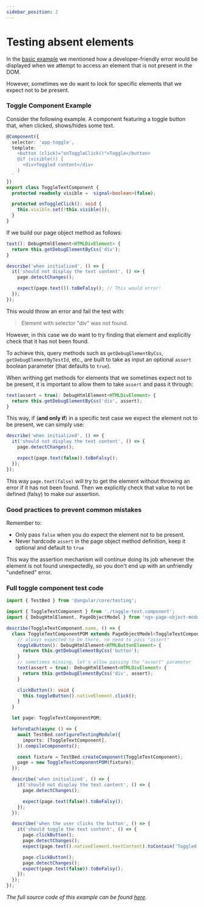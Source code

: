 ```yaml
---
sidebar_position: 2
---
```


# Testing absent elements

In the [basic example](./setup.md) we mentioned how a developer-friendly error would be displayed when we attempt to access an element that is not present in the DOM.

However, sometimes we do want to look for specific elements that we expect not to be present.

### Toggle Component Example

Consider the following example. 
A component featuring a toggle button that, when clicked, shows/hides some text. 

```typescript
@Component({
  selector: 'app-toggle',
  template: `
    <button (click)="onToggleClick()">Toggle</button>
    @if (visible()) {
      <div>Toggled content</div>
    }
  `
})
export class ToggleTextComponent {
  protected readonly visible =  signal<boolean>(false);

  protected onToggleClick(): void {
    this.visible.set(!this.visible());
  }
}
```

If we build our page object method as follows:

```typescript
text(): DebugHtmlElement<HTMLDivElement> {
  return this.getDebugElementByCss('div');
}
```

```typescript
describe('when initialized', () => {
  it('should not display the text content', () => {
    page.detectChanges();

    expect(page.text()).toBeFalsy(); // This would error!
  });
});
```

This would throw an error and fail the test with:

> Element with selector "div" was not found.

However, in this case we do want to try finding that element and explicitly check that it has not been found.

To achieve this, query methods such as `getDebugElementByCss`, `getDebugElementByTestId`, etc., are built to take as input an optional `assert` boolean parameter (that defaults to `true`).

When writhing get methods for elements that we sometimes expect not to be present, it is important to allow them to take `assert` and pass it through:

```typescript
text(assert = true): DebugHtmlElement<HTMLDivElement> {
  return this.getDebugElementByCss('div', assert);
}
```

This way, if (**and only if**) in a specific test case we expect the element not to be present, we can simply use:

```typescript
describe('when initialized', () => {
  it('should not display the text content', () => {
    page.detectChanges();

    expect(page.text(false)).toBeFalsy();
  });
});
```

This way `page.text(false)` will try to get the element without throwing an error if it has not been found.
Then we explicitly check that value to not be defined (falsy) to make our assertion.

### Good practices to prevent common mistakes

Remember to:

- Only pass `false` when you do expect the element not to be present.
- Never hardcode `assert` in the page object method definition, keep it optional and default to `true`

This way the assertion mechanism will continue doing its job whenever the element is not found unexpectedly, so you don't end up with an unfriendly "undefined" error.

### Full toggle component test code

```typescript
import { TestBed } from '@angular/core/testing';

import { ToggleTextComponent } from './toggle-text.component';
import { DebugHtmlElement, PageObjectModel } from 'ngx-page-object-model';

describe(ToggleTextComponent.name, () => {
  class ToggleTextComponentPOM extends PageObjectModel<ToggleTextComponent> {
    // always expected to be there, no need to pass "assert" 
    toggleButton(): DebugHtmlElement<HTMLButtonElement> {
      return this.getDebugElementByCss('button');
    }
    // sometimes missing, let's allow passing the "assert" parameter
    text(assert = true): DebugHtmlElement<HTMLDivElement> {
      return this.getDebugElementByCss('div', assert);
    }

    clickButton(): void {
      this.toggleButton().nativeElement.click();
    }
  }

  let page: ToggleTextComponentPOM;

  beforeEach(async () => {
    await TestBed.configureTestingModule({
      imports: [ToggleTextComponent],
    }).compileComponents();

    const fixture = TestBed.createComponent(ToggleTextComponent);
    page = new ToggleTextComponentPOM(fixture);
  });

  describe('when initialized', () => {
    it('should not display the text content', () => {
      page.detectChanges();

      expect(page.text(false)).toBeFalsy();
    });
  });

  describe('when the user clicks the button', () => {
    it('should toggle the text content', () => {
      page.clickButton();
      page.detectChanges();
      expect(page.text().nativeElement.textContent).toContain('Toggled content');

      page.clickButton();
      page.detectChanges();
      expect(page.text(false)).toBeFalsy();
    });
  });
});
```

_The full source code of this example can be found [here](https://github.com/FrancescoBorzi/ngx-page-object-model/blob/main/apps/demo-app/src/app/toggle-text/toggle.component.spec.ts)._
